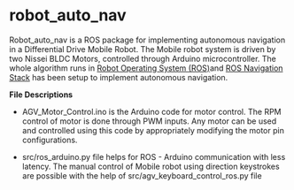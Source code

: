 # robot_auto_nav
Robot_auto_nav is a ROS package for implementing autonomous navigation in a Differential Drive Mobile Robot. The Mobile robot system is driven by two Nissei BLDC Motors, controlled through Arduino microcontroller. The whole algorithm runs in [Robot Operating System (ROS)](https://www.ros.org/)and [ROS Navigation Stack](http://wiki.ros.org/navigation/Tutorials/RobotSetup) has been setup to implement autonomous navigation.

**File Descriptions**

- AGV_Motor_Control.ino is the Arduino code for motor control. The RPM control of motor is done through PWM inputs. Any motor can be used and controlled using this code by appropriately modifying the motor pin configurations.

- src/ros_arduino.py file helps for ROS - Arduino communication with less latency.
The manual control of Mobile robot using direction keystrokes are possible with the help of src/agv_keyboard_control_ros.py file



